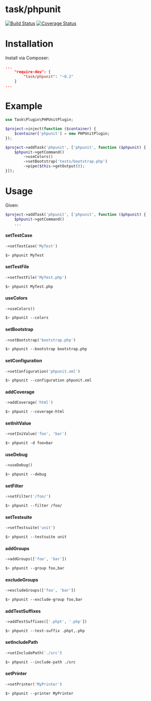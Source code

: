 task/phpunit
============

[![Build Status](https://travis-ci.org/taskphp/phpunit.svg?branch=master)](https://travis-ci.org/taskphp/phpunit)
[![Coverage Status](https://coveralls.io/repos/taskphp/phpunit/badge.png?branch=master)](https://coveralls.io/r/taskphp/phpunit?branch=master)

Installation
============

Install via Composer:
```json
...
    "require-dev": {
        "task/phpunit": "~0.2"
    }
...
```

Example
=======
```php
use Task\Plugin\PHPUnitPlugin;

$project->inject(function ($container) {
    $container['phpunit'] = new PHPUnitPlugin;
});

$project->addTask('phpunit', ['phpunit', function ($phpunit) {
    $phpunit->getCommand()
        ->useColors()
        ->setBootstrap('tests/bootstrap.php')
        ->pipe($this->getOutput());
}]);
```

Usage
=====
Given:
```php
$project->addTask('phpunit', ['phpunit', function ($phpunit) {
    $phpunit->getCommand()
    ...
```
#### setTestCase
```php
->setTestCase('MyTest')
```
```bash
$> phpunit MyTest
```
#### setTestFile
```php
->setTestFile('MyTest.php')
```
```bash
$> phpunit MyTest.php
```
#### useColors
```php
->useColors()
```
```bash
$> phpunit --colors
```
#### setBootstrap
```php
->setBootstrap('bootstrap.php')
```
```bash
$> phpunit --bootstrap bootstrap.php
```
#### setConfiguration
```php
->setConfiguration('phpunit.xml')
```
```bash
$> phpunit --configuration phpunit.xml
```
#### addCoverage
```php
->addCoverage('html')
```
```bash
$> phpunit --coverage-html
```
#### setInitValue
```php
->setIniValue('foo', 'bar')
```
```bash
$> phpunit -d foo=bar
```
#### useDebug
```php
->useDebug()
```
```bash
$> phpunit --debug
```
#### setFilter
```php
->setFilter('/foo/')
```
```bash
$> phpunit --filter /foo/
```
#### setTestsuite
```php
->setTestsuite('unit')
```
```bash
$> phpunit --testsuite unit
```
#### addGroups
```php
->addGroups(['foo', 'bar'])
```
```bash
$> phpunit --group foo,bar
```
#### excludeGroups
```php
->excludeGroups(['foo', 'bar'])
```
```bash
$> phpunit --exclude-group foo,bar
```
#### addTestSuffixes
```php
->addTestSuffixes(['.phpt', '.php'])
```
```bash
$> phpunit --test-suffix .phpt,.php
```
#### setIncludePath
```php
->setIncludePath('./src')
```
```bash
$> phpunit --include-path ./src
```
#### setPrinter
```php
->setPrinter('MyPrinter')
```
```bash
$> phpunit --printer MyPrinter
```
